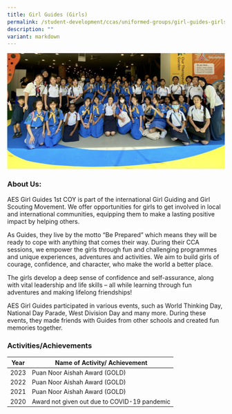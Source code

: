 ```yaml
---
title: Girl Guides (Girls)
permalink: /student-development/ccas/uniformed-groups/girl-guides-girls/
description: ""
variant: markdown
---
```


![](/images/Girl_Guides_2024_photo.png)

### About Us:



AES Girl Guides 1st COY is part of the international Girl Guiding and Girl Scouting Movement. We offer opportunities for girls to get involved in local and international communities, equipping them to make a lasting positive impact by helping others.

As Guides, they live by the motto “Be Prepared” which means they will be ready to cope with anything that comes their way. During their CCA sessions, we empower the girls through fun and challenging programmes and unique experiences, adventures and activities. We aim to build girls of courage, confidence, and character, who make the world a better place.

The girls develop a deep sense of confidence and self-assurance, along with vital leadership and life skills – all while learning through fun adventures and making lifelong friendships!

AES Girl Guides participated in various events, such as World Thinking Day, National Day Parade, West Division Day and many more. During these events, they made friends with Guides from other schools and created fun memories together.


  

### Activities/Achievements

 

| Year | Name of Activity/ Achievement|
| -------- | -------- | 
| 2023     | Puan Noor Aishah Award (GOLD) | 
| 2022     | Puan Noor Aishah Award (GOLD) | 
| 2021 | Puan Noor Aishah Award (GOLD) | 
| 2020| Award not given out due to COVID-19 pandemic |